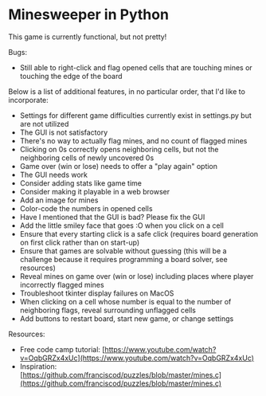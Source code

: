 # Minesweeper in Python

This game is currently functional, but not pretty! 

Bugs: 
- Still able to right-click and flag opened cells that are touching mines or touching the edge of the board

Below is a list of additional features, in no particular order, that I'd like to incorporate:
- Settings for different game difficulties currently exist in settings.py but are not utilized
- The GUI is not satisfactory 
- There's no way to actually flag mines, and no count of flagged mines 
- Clicking on 0s correctly opens neighboring cells, but not the neighboring cells of newly uncovered 0s
- Game over (win or lose) needs to offer a "play again" option 
- The GUI needs work
- Consider adding stats like game time
- Consider making it playable in a web browser
- Add an image for mines
- Color-code the numbers in opened cells
- Have I mentioned that the GUI is bad? Please fix the GUI
- Add the little smiley face that goes :O when you click on a cell
- Ensure that every starting click is a safe click (requires board generation on first click rather than on start-up) 
- Ensure that games are solvable without guessing (this will be a challenge because it requires programming a board solver, see resources) 
- Reveal mines on game over (win or lose) including places where player incorrectly flagged mines
- Troubleshoot tkinter display failures on MacOS
- When clicking on a cell whose number is equal to the number of neighboring flags, reveal surrounding unflagged cells
- Add buttons to restart board, start new game, or change settings

Resources:
- Free code camp tutorial: [https://www.youtube.com/watch?v=OqbGRZx4xUc](https://www.youtube.com/watch?v=OqbGRZx4xUc)
- Inspiration: [https://github.com/franciscod/puzzles/blob/master/mines.c](https://github.com/franciscod/puzzles/blob/master/mines.c)
